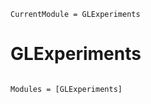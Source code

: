 ```@meta
CurrentModule = GLExperiments
```

# GLExperiments

```@index
```

```@autodocs
Modules = [GLExperiments]
```
